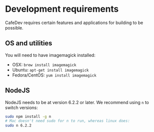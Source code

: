 # Development requirements

CafeDev requires certain features and applications for building to be possible.

## OS and utilities

You will need to have imagemagick installed:

 * OSX: `brew install imagemagick`
 * Ubuntu: `apt-get install imagemagick`
 * Fedora/CentOS: `yum install imagemagick`

## NodeJS

NodeJS needs to be at version 6.2.2 or later. We recommend using `n` to switch versions:

```bash
sudo npm install -g n
# Mac doesn't need sudo for n to run, whereas linux does:
sudo n 6.2.2
```
